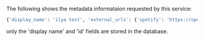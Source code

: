 The following shows the metadata informataion requested by this service:  

```python
{'display_name': 'ilya test', 'external_urls': {'spotify': 'https://open.spotify.com/user/klwurfhm287cvn2eriv_fake'}, 'href': 'https://api.spotify.com/v1/users/klwurfhm287cvn2eriv_fake', 'id': 'klwurfhm287cvn2eriv_fake', 'images': [], 'type': 'user', 'uri': 'spotify:user:klwurfhm287cvn2eriv_fake', 'followers': {'href': None, 'total': 0}, 'email': 'registed_email@gmail.com'}
```


only the 'display name' and 'id' fields are stored in the database.